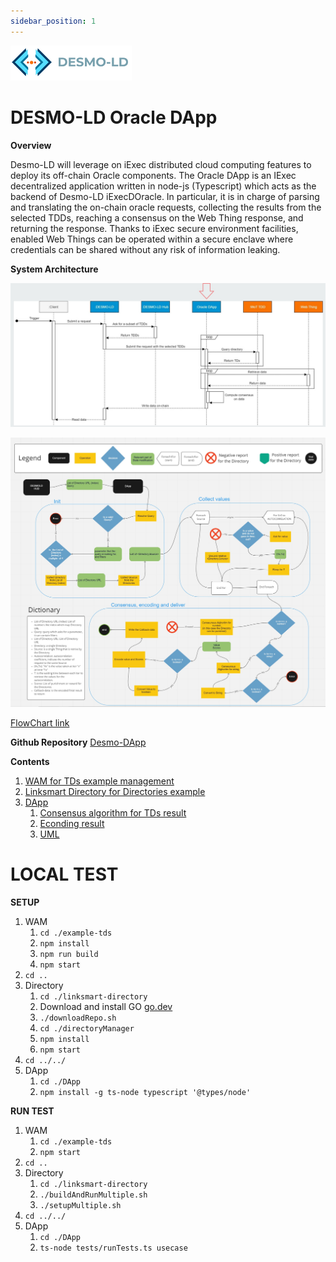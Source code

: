 ```yaml
---
sidebar_position: 1
---
```

![DESMO-LD](../imgs/desmo-logo.png)

# DESMO-LD Oracle DApp

**Overview** 

Desmo-LD will leverage on iExec distributed cloud computing features to deploy its
off-chain Oracle components. The Oracle DApp is an IExec decentralized application
written in node-js (Typescript) which acts as the backend of Desmo-LD iExecDOracle. In
particular, it is in charge of parsing and translating the on-chain oracle requests,
collecting the results from the selected TDDs, reaching a consensus on the Web
Thing response, and returning the response. Thanks to iExec secure environment
facilities, enabled Web Things can be operated within a secure enclave where
credentials can be shared without any risk of information leaking.


**System Architecture**

![Architecture](../imgs/dapp_schema.jpg)

![FlowChart](../imgs/dapp_FlowChart.jpg)

[FlowChart link](https://miro.com/app/board/uXjVODIdhHI=/?invite_link_id=916009864260)

**Github Repository**
[Desmo-DApp](https://github.com/vaimee/desmo-dapp)

**Contents**
1. [WAM for TDs example management](example-tds/README.md)
2. [Linksmart Directory for Directories example](linksmart-directory/README.md)
3. [DApp](DApp/README.md)
    1. [Consensus algorithm for TDs result](DApp/docs/algorithm.md)
    2. [Econding result](DApp/docs/encoding.md)
    3. [UML](docs/uml.md)



# LOCAL TEST

**SETUP**

1. WAM
    1. `cd ./example-tds`
    2. `npm install`
    3. `npm run build`
    4. `npm start`
2. `cd ..`
3. Directory
    1. `cd ./linksmart-directory` 
    2. Download and install GO [go.dev](https://go.dev/dl/)
    3. `./downloadRepo.sh`
    5. `cd ./directoryManager` 
    6. `npm install` 
    7. `npm start` 
4. `cd ../../`
5. DApp
    1. `cd ./DApp` 
    2. `npm install -g ts-node typescript '@types/node'`

**RUN TEST**

1. WAM
    1. `cd ./example-tds`
    4. `npm start`
2. `cd ..`
3. Directory
    1. `cd ./linksmart-directory`
    4. `./buildAndRunMultiple.sh`
    7. `./setupMultiple.sh` 
4. `cd ../../`
5. DApp
    1. `cd ./DApp` 
    2. `ts-node tests/runTests.ts usecase`

